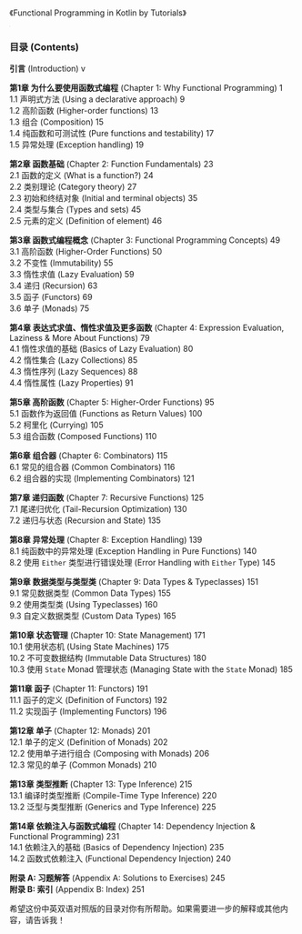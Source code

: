《Functional Programming in Kotlin by Tutorials》

<img src="https://assets.alexandria.raywenderlich.com/books/86048c1f8ce818d09828b65b3f454c3893faf94c912fe498f0cebcf4b0a85afa/images/6843a198a81093243751aaeaeb36f849/original.png" style="zoom:5%;" />

### 目录 (Contents)

**引言** (Introduction) v

**第1章 为什么要使用函数式编程** (Chapter 1: Why Functional Programming) 1  
1.1 声明式方法 (Using a declarative approach) 9  
1.2 高阶函数 (Higher-order functions) 13  
1.3 组合 (Composition) 15  
1.4 纯函数和可测试性 (Pure functions and testability) 17  
1.5 异常处理 (Exception handling) 19

**第2章 函数基础** (Chapter 2: Function Fundamentals) 23  
2.1 函数的定义 (What is a function?) 24  
2.2 类别理论 (Category theory) 27  
2.3 初始和终结对象 (Initial and terminal objects) 35  
2.4 类型与集合 (Types and sets) 45  
2.5 元素的定义 (Definition of element) 46

**第3章 函数式编程概念** (Chapter 3: Functional Programming Concepts) 49  
3.1 高阶函数 (Higher-Order Functions) 50  
3.2 不变性 (Immutability) 55  
3.3 惰性求值 (Lazy Evaluation) 59  
3.4 递归 (Recursion) 63  
3.5 函子 (Functors) 69  
3.6 单子 (Monads) 75

**第4章 表达式求值、惰性求值及更多函数** (Chapter 4: Expression Evaluation, Laziness & More About Functions) 79  
4.1 惰性求值的基础 (Basics of Lazy Evaluation) 80  
4.2 惰性集合 (Lazy Collections) 85  
4.3 惰性序列 (Lazy Sequences) 88  
4.4 惰性属性 (Lazy Properties) 91

**第5章 高阶函数** (Chapter 5: Higher-Order Functions) 95  
5.1 函数作为返回值 (Functions as Return Values) 100  
5.2 柯里化 (Currying) 105  
5.3 组合函数 (Composed Functions) 110

**第6章 组合器** (Chapter 6: Combinators) 115  
6.1 常见的组合器 (Common Combinators) 116  
6.2 组合器的实现 (Implementing Combinators) 121

**第7章 递归函数** (Chapter 7: Recursive Functions) 125  
7.1 尾递归优化 (Tail-Recursion Optimization) 130  
7.2 递归与状态 (Recursion and State) 135

**第8章 异常处理** (Chapter 8: Exception Handling) 139  
8.1 纯函数中的异常处理 (Exception Handling in Pure Functions) 140  
8.2 使用 `Either` 类型进行错误处理 (Error Handling with `Either` Type) 145

**第9章 数据类型与类型类** (Chapter 9: Data Types & Typeclasses) 151  
9.1 常见数据类型 (Common Data Types) 155  
9.2 使用类型类 (Using Typeclasses) 160  
9.3 自定义数据类型 (Custom Data Types) 165

**第10章 状态管理** (Chapter 10: State Management) 171  
10.1 使用状态机 (Using State Machines) 175  
10.2 不可变数据结构 (Immutable Data Structures) 180  
10.3 使用 `State` Monad 管理状态 (Managing State with the `State` Monad) 185

**第11章 函子** (Chapter 11: Functors) 191  
11.1 函子的定义 (Definition of Functors) 192  
11.2 实现函子 (Implementing Functors) 196

**第12章 单子** (Chapter 12: Monads) 201  
12.1 单子的定义 (Definition of Monads) 202  
12.2 使用单子进行组合 (Composing with Monads) 206  
12.3 常见的单子 (Common Monads) 210

**第13章 类型推断** (Chapter 13: Type Inference) 215  
13.1 编译时类型推断 (Compile-Time Type Inference) 220  
13.2 泛型与类型推断 (Generics and Type Inference) 225

**第14章 依赖注入与函数式编程** (Chapter 14: Dependency Injection & Functional Programming) 231  
14.1 依赖注入的基础 (Basics of Dependency Injection) 235  
14.2 函数式依赖注入 (Functional Dependency Injection) 240

**附录 A: 习题解答** (Appendix A: Solutions to Exercises) 245  
**附录 B: 索引** (Appendix B: Index) 251

希望这份中英双语对照版的目录对你有所帮助。如果需要进一步的解释或其他内容，请告诉我！